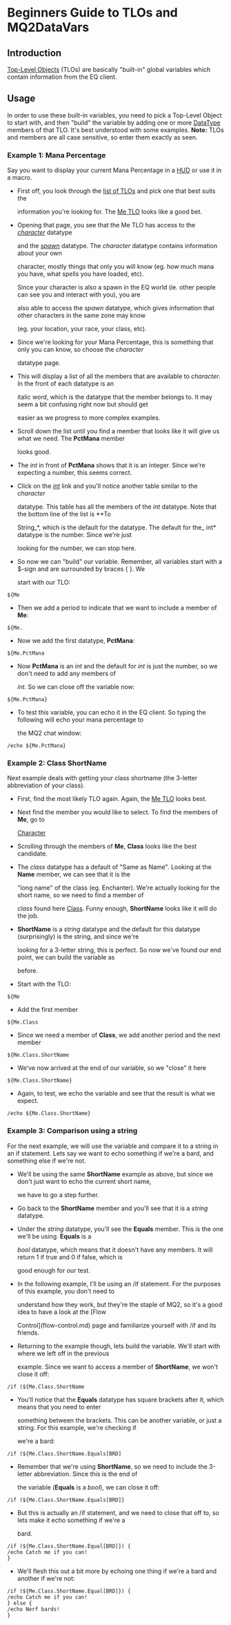 # Beginners Guide to TLOs and MQ2DataVars

## Introduction

[Top-Level Objects](../data-types-and-top-level-objects/top-level-objects/) \(TLOs\) are basically "built-in" global variables which contain information from the EQ client.

## Usage

In order to use these built-in variables, you need to pick a Top-Level Object to start with, and then "build" the variable by adding one or more [DataType](../data-types-and-top-level-objects/data-types/) members of that TLO. It's best understood with some examples. **Note:** TLOs and members are all case sensitive, so enter them exactly as seen.

### Example 1: Mana Percentage

Say you want to display your current Mana Percentage in a [HUD](../plugins/core-plugins/mq2hud.md) or use it in a macro.

* First off, you look through the [list of TLOs](../data-types-and-top-level-objects/top-level-objects/) and pick one that best suits the

  information you're looking for. The [Me TLO](../data-types-and-top-level-objects/top-level-objects/tlo-me.md) looks like a good bet.

* Opening that page, you see that the Me TLO has access to the [_character_](../data-types-and-top-level-objects/data-types/datatype-character.md) datatype

  and the [_spawn_](../data-types-and-top-level-objects/data-types/datatype-spawn.md) datatype. The _character_ datatype contains information about your own

  character, mostly things that only you will know \(eg. how much mana you have, what spells you have loaded, etc\).

  Since your character is also a spawn in the EQ world \(ie. other people can see you and interact with you\), you are

  also able to access the _spawn_ datatype, which gives information that other characters in the same zone may know

  \(eg. your location, your race, your class, etc\).

* Since we're looking for your Mana Percentage, this is something that only you can know, so choose the _character_

  datatype page.

* This will display a list of all the members that are available to _character_. In the front of each datatype is an

  italic word, which is the datatype that the member belongs to. It may seem a bit confusing right now but should get

  easier as we progress to more complex examples.

* Scroll down the list until you find a member that looks like it will give us what we need. The **PctMana** member

  looks good.

* The _int_ in front of **PctMana** shows that it is an integer. Since we're expecting a number, this seems correct.
* Click on the [_int_](../data-types-and-top-level-objects/data-types/datatype-int.md) link and you'll notice another table similar to the _character_

  datatype. This table has all the members of the _int_ datatype. Note that the bottom line of the list is \*\*To

  String_\*, which is the default for the datatype. The default for the_ int\* datatype is the number. Since we're just

  looking for the number, we can stop here.

* So now we can "build" our variable. Remember, all variables start with a $-sign and are surrounded by braces { }. We

  start with our TLO:

`${Me`

* Then we add a period to indicate that we want to include a member of **Me**:

`${Me.`

* Now we add the first datatype, **PctMana**:

`${Me.PctMana`

* Now **PctMana** is an _int_ and the default for _int_ is just the number, so we don't need to add any members of

  _int_. So we can close off the variable now:

`${Me.PctMana}`

* To test this variable, you can echo it in the EQ client. So typing the following will echo your mana percentage to

  the MQ2 chat window:

`/echo ${Me.PctMana}`

### Example 2: Class ShortName

Next example deals with getting your class shortname \(the 3-letter abbreviation of your class\).

* First, find the most likely TLO again. Again, the [Me TLO](../data-types-and-top-level-objects/top-level-objects/tlo-me.md) looks best.
* Next find the member you would like to select. To find the members of **Me**, go to

  [Character](../data-types-and-top-level-objects/data-types/datatype-character.md)

* Scrolling through the members of **Me**, **Class** looks like the best candidate.
* The _class_ datatype has a default of "Same as Name". Looking at the **Name** member, we can see that it is the

  "long name" of the class \(eg. Enchanter\). We're actually looking for the short name, so we need to find a member of

  _class_ found here [Class](../data-types-and-top-level-objects/data-types/datatype-class.md). Funny enough, **ShortName** looks like it will do the job.

* **ShortName** is a _string_ datatype and the default for this datatype \(surprisingly\) is the string, and since we're

  looking for a 3-letter string, this is perfect. So now we've found our end point, we can build the variable as

  before.

* Start with the TLO:

`${Me`

* Add the first member

`${Me.Class`

* Since we need a member of **Class**, we add another period and the next member

`${Me.Class.ShortName`

* We've now arrived at the end of our variable, so we "close" it here

`${Me.Class.ShortName}`

* Again, to test, we echo the variable and see that the result is what we expect.

`/echo ${Me.Class.ShortName}`

### Example 3: Comparison using a string

For the next example, we will use the variable and compare it to a string in an if statement. Lets say we want to echo something if we're a bard, and something else if we're not.

* We'll be using the same **ShortName** example as above, but since we don't just want to echo the current short name,

  we have to go a step further.

* Go back to the **ShortName** member and you'll see that it is a _string_ datatype.
* Under the _string_ datatype, you'll see the **Equals** member. This is the one we'll be using. **Equals** is a

  _bool_ datatype, which means that it doesn't have any members. It will return 1 if true and 0 if false, which is

  good enough for our test.

* In the following example, I'll be using an /if statement. For the purposes of this example, you don't need to

  understand how they work, but they're the staple of MQ2, so it's a good idea to have a look at the \[Flow

  Control\]\(flow-control.md\) page and familiarize yourself with /if and its friends.

* Returning to the example though, lets build the variable. We'll start with where we left off in the previous

  example. Since we want to access a member of **ShortName**, we won't close it off:

`/if (${Me.Class.ShortName`

* You'll notice that the **Equals** datatype has square brackets after it, which means that you need to enter

  something between the brackets. This can be another variable, or just a string. For this example, we're checking if

  we're a bard:

`/if (${Me.Class.ShortName.Equals[BRD]`

* Remember that we're using **ShortName**, so we need to include the 3-letter abbreviation. Since this is the end of

  the variable \(**Equals** is a _bool_\), we can close it off:

`/if (${Me.Class.ShortName.Equals[BRD]}`

* But this is actually an /if statement, and we need to close that off to, so lets make it echo something if we're a

  bard.

`/if (${Me.Class.ShortName.Equal[BRD]}) {`  
`/echo Catch me if you can!`  
`}`

* We'll flesh this out a bit more by echoing one thing if we're a bard and another if we're not:

`/if (${Me.Class.ShortName.Equal[BRD]}) {`  
`/echo Catch me if you can!`  
`} else {`  
`/echo Nerf bards!`  
`}`

